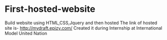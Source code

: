 # First-hosted-website
Build website using HTML,CSS,Jquery and then hosted 
The link of hosted site is- http://mydraft.epizy.com/
Created it during Internship at International Model United Nation
